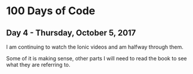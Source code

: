 # 100 Days of Code
## Day 4 - Thursday, October 5, 2017
I am continuing to watch the Ionic videos and am halfway through them.

Some of it is making sense, other parts I will need to read the book to see what they are referring to.
